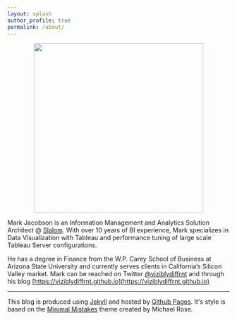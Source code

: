 ```yaml
---
layout: splash
author_profile: true
permalink: /about/  
---
```


<p align="center">
<img src="https://viziblydiffrnt.github.io/assets/images/hyper.GIF" width="384" height="384"/>
</p>

Mark Jacobson is an Information Management and Analytics Solution Architect @ [Slalom](https://www.slalom.com). With over 10 years of BI experience, Mark specializes in Data Visualization with Tableau and performance tuning of large scale Tableau Server configurations.

He has a degree in Finance from the W.P. Carey School of Business at Arizona State University and currently serves clients in California’s Silicon Valley market. Mark can be reached on Twitter [@viziblydiffrnt](https://twitter.com/ViziblyDiffrnt) and through his blog [https://viziblydiffrnt.github.io](https://viziblydiffrnt.github.io)

***

This blog is produced using [Jekyll](http://jekyllrb.com) and hosted by [Github Pages](https://pages.github.com). It's style is based on the [Minimal Mistakes](http://github.com/mmistakes) theme created by Michael Rose.
